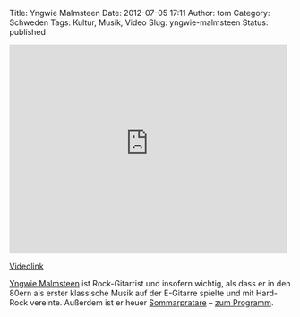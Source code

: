 Title: Yngwie Malmsteen
Date: 2012-07-05 17:11
Author: tom
Category: Schweden
Tags: Kultur, Musik, Video
Slug: yngwie-malmsteen
Status: published

<iframe width="496" height="372" src="http://www.youtube-nocookie.com/embed/637coIlMOoE" frameborder="0" allowfullscreen></iframe>

[Videolink](http://www.youtube.com/watch?v=637coIlMOoE)

[Yngwie Malmsteen](http://de.wikipedia.org/wiki/Yngwie_Malmsteen) ist
Rock-Gitarrist und insofern wichtig, als dass er in den 80ern als erster
klassische Musik auf der E-Gitarre spielte und mit Hard-Rock vereinte.
Außerdem ist er heuer
[Sommarpratare](http://www.fiket.de/2008/06/23/wort-der-woche-sommarpratarna/)
– [zum
Programm](http://sverigesradio.se/sida/artikel.aspx?programid=2071&artikel=5126979).

